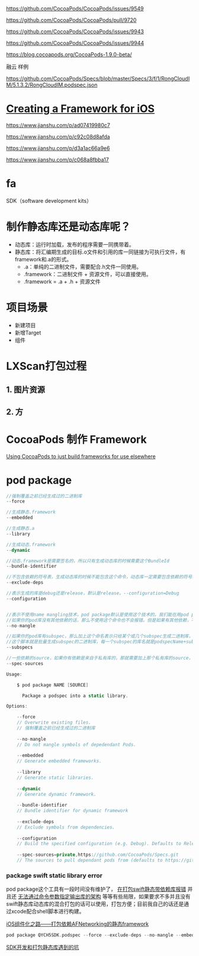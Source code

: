 https://github.com/CocoaPods/CocoaPods/issues/9549

https://github.com/CocoaPods/CocoaPods/pull/9720

https://github.com/CocoaPods/CocoaPods/issues/9943

https://github.com/CocoaPods/CocoaPods/issues/9944





https://blog.cocoapods.org/CocoaPods-1.9.0-beta/





融云 样例

https://github.com/CocoaPods/Specs/blob/master/Specs/3/f/1/RongCloudIM/5.1.3.2/RongCloudIM.podspec.json





# [Creating a Framework for iOS](https://www.raywenderlich.com/17753301-creating-a-framework-for-ios)





https://www.jianshu.com/p/ad07419980c7

https://www.jianshu.com/p/c92c08d8afda

https://www.jianshu.com/p/d3a1ac66a9e6

https://www.jianshu.com/p/c068a8fbba17



# fa 



SDK（software development kits）







# 制作静态库还是动态库呢？

* 动态库：运行时加载，发布的程序需要一同携带着。
* 静态库：将汇编期生成的目标.o文件和引用的库一同链接为可执行文件，有framework和.a的形式。
    * .a：单纯的二进制文件，需要配合.h文件一同使用。
    * .framework：二进制文件 + 资源文件，可以直接使用。
    * .framework = .a + .h + 资源文件



# 项目场景

* 新建项目
* 新增Target
* 组件





# LXScan打包过程



## 1. 图片资源



## 2. 方









# CocoaPods 制作 Framework

[Using CocoaPods to just build frameworks for use elsewhere](https://blog.kulman.sk/using-pods-to-just-build-frameworks/)







# pod package



```swift
//强制覆盖之前已经生成过的二进制库 
--force

//生成静态.framework 
--embedded

//生成静态.a 
--library

//生成动态.framework 
--dynamic

//动态.framework是需要签名的，所以只有生成动态库的时候需要这个BundleId 
--bundle-identifier

//不包含依赖的符号表，生成动态库的时候不能包含这个命令，动态库一定需要包含依赖的符号表。 
--exclude-deps

//表示生成的库是debug还是release，默认是release。--configuration=Debug 
--configuration


//表示不使用name mangling技术，pod package默认是使用这个技术的。我们能在用pod package生成二进制库的时候会看到终端有输出Mangling symbols和Building mangled framework。表示使用了这个技术。
//如果你的pod库没有其他依赖的话，那么不使用这个命令也不会报错。但是如果有其他依赖，不使用--no-mangle这个命令的话，那么你在工程里使用生成的二进制库的时候就会报错：Undefined symbols for architecture x86_64。
--no-mangle

//如果你的pod库有subspec，那么加上这个命名表示只给某个或几个subspec生成二进制库，--subspecs=subspec1,subspec2。生成的库的名字就是你podspec的名字，如果你想生成的库的名字跟subspec的名字一样，那么就需要修改podspec的名字。 
//这个脚本就是批量生成subspec的二进制库，每一个subspec的库名就是podspecName+subspecName。
--subspecs

//一些依赖的source，如果你有依赖是来自于私有库的，那就需要加上那个私有库的source，默认是cocoapods的Specs仓库。--spec-sources=private,https://github.com/CocoaPods/Specs.git。
--spec-sources
```





```swift
Usage:

    $ pod package NAME [SOURCE]

      Package a podspec into a static library.

Options:

    --force                                                         
    // Overwrite existing files.
    // 强制覆盖之前已经生成过的二进制库 
	
    --no-mangle                                                     
    // Do not mangle symbols of depedendant Pods.
    
    --embedded                                                      
    // Generate embedded frameworks.
    
    --library                                                       
    // Generate static libraries.
    
    --dynamic                                                       
    // Generate dynamic framework.
    
    --bundle-identifier                                             
    // Bundle identifier for dynamic framework
    
    --exclude-deps                                                  
    // Exclude symbols from dependencies.
    
    --configuration                                                 
    // Build the specified configuration (e.g. Debug). Defaults to Release Only include the given subspecs
    
    --spec-sources=private,https://github.com/CocoaPods/Specs.git   
    // The sources to pull dependant pods from (defaults to https://github.com/CocoaPods/Specs.git)
```





### package swift static library error

pod package这个工具有一段时间没有维护了， [在打包swift静态带依赖库报错](https://link.segmentfault.com/?url=https%3A%2F%2Fgithub.com%2FCocoaPods%2Fcocoapods-packager%2Fissues%2F255) 并且还 [无法通过命令参数指定输出库的架构](https://link.segmentfault.com/?url=https%3A%2F%2Fgithub.com%2FCocoaPods%2Fcocoapods-packager%2Fissues%2F212) 等等有些局限，如果要求不多并且没有swift静态库动态库的混合打包的话可以使用，打包方便；目前我自己的话还是通过xcode配合shell脚本进行构建。



[iOS组件化之路——打包依赖AFNetworking的静态framework](https://www.yfmingo.cn/2019/12/31/dependency-pod-lib-framework/)



```swift
pod package QYCH5SDK.podspec --force --exclude-deps --no-mangle --embedded --spec-sources='http://git.qpaas.com/PaasPods/PaasSpecs.git, https://github.com/CocoaPods/Specs.git' --configuration=Debug
```



[SDK开发和打包静态库遇到的坑](https://xdev.in/posts/sdk-development/)





